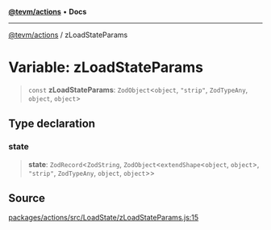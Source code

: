 [**@tevm/actions**](../README.md) • **Docs**

***

[@tevm/actions](../globals.md) / zLoadStateParams

# Variable: zLoadStateParams

> `const` **zLoadStateParams**: `ZodObject`\<`object`, `"strip"`, `ZodTypeAny`, `object`, `object`\>

## Type declaration

### state

> **state**: `ZodRecord`\<`ZodString`, `ZodObject`\<`extendShape`\<`object`, `object`\>, `"strip"`, `ZodTypeAny`, `object`, `object`\>\>

## Source

[packages/actions/src/LoadState/zLoadStateParams.js:15](https://github.com/evmts/tevm-monorepo/blob/main/packages/actions/src/LoadState/zLoadStateParams.js#L15)
